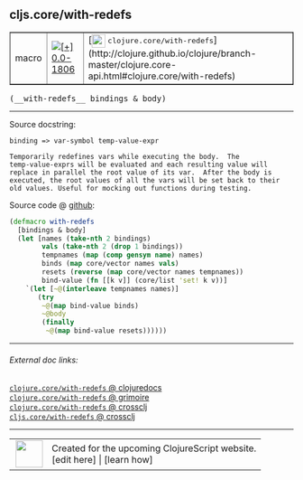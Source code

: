 ## cljs.core/with-redefs



 <table border="1">
<tr>
<td>macro</td>
<td><a href="https://github.com/cljsinfo/cljs-api-docs/tree/0.0-1806"><img valign="middle" alt="[+] 0.0-1806" title="Added in 0.0-1806" src="https://img.shields.io/badge/+-0.0--1806-lightgrey.svg"></a> </td>
<td>
[<img height="24px" valign="middle" src="http://i.imgur.com/1GjPKvB.png"> <samp>clojure.core/with-redefs</samp>](http://clojure.github.io/clojure/branch-master/clojure.core-api.html#clojure.core/with-redefs)
</td>
</tr>
</table>


 <samp>
(__with-redefs__ bindings & body)<br>
</samp>

---





Source docstring:

```
binding => var-symbol temp-value-expr

Temporarily redefines vars while executing the body.  The
temp-value-exprs will be evaluated and each resulting value will
replace in parallel the root value of its var.  After the body is
executed, the root values of all the vars will be set back to their
old values. Useful for mocking out functions during testing.
```


Source code @ [github](https://github.com/clojure/clojurescript/blob/r2067/src/clj/cljs/core.clj#L1019-L1039):

```clj
(defmacro with-redefs
  [bindings & body]
  (let [names (take-nth 2 bindings)
        vals (take-nth 2 (drop 1 bindings))
        tempnames (map (comp gensym name) names)
        binds (map core/vector names vals)
        resets (reverse (map core/vector names tempnames))
        bind-value (fn [[k v]] (core/list 'set! k v))]
    `(let [~@(interleave tempnames names)]
       (try
        ~@(map bind-value binds)
        ~@body
        (finally
         ~@(map bind-value resets))))))
```

<!--
Repo - tag - source tree - lines:

 <pre>
clojurescript @ r2067
└── src
    └── clj
        └── cljs
            └── <ins>[core.clj:1019-1039](https://github.com/clojure/clojurescript/blob/r2067/src/clj/cljs/core.clj#L1019-L1039)</ins>
</pre>

-->

---



###### External doc links:

[`clojure.core/with-redefs` @ clojuredocs](http://clojuredocs.org/clojure.core/with-redefs)<br>
[`clojure.core/with-redefs` @ grimoire](http://conj.io/store/v1/org.clojure/clojure/1.7.0-beta3/clj/clojure.core/with-redefs/)<br>
[`clojure.core/with-redefs` @ crossclj](http://crossclj.info/fun/clojure.core/with-redefs.html)<br>
[`cljs.core/with-redefs` @ crossclj](http://crossclj.info/fun/cljs.core/with-redefs.html)<br>

---

 <table>
<tr><td>
<img valign="middle" align="right" width="48px" src="http://i.imgur.com/Hi20huC.png">
</td><td>
Created for the upcoming ClojureScript website.<br>
[edit here] | [learn how]
</td></tr></table>

[edit here]:https://github.com/cljsinfo/cljs-api-docs/blob/master/cljsdoc/cljs.core_with-redefs.cljsdoc
[learn how]:https://github.com/cljsinfo/cljs-api-docs/wiki/cljsdoc-files

<!--

This information was too distracting to show to readers, but I'll leave it
commented here since it is helpful to:

- pretty-print the data used to generate this document
- and show how to retrieve that data



The API data for this symbol:

```clj
{:ns "cljs.core",
 :name "with-redefs",
 :signature ["[bindings & body]"],
 :history [["+" "0.0-1806"]],
 :type "macro",
 :full-name-encode "cljs.core_with-redefs",
 :source {:code "(defmacro with-redefs\n  [bindings & body]\n  (let [names (take-nth 2 bindings)\n        vals (take-nth 2 (drop 1 bindings))\n        tempnames (map (comp gensym name) names)\n        binds (map core/vector names vals)\n        resets (reverse (map core/vector names tempnames))\n        bind-value (fn [[k v]] (core/list 'set! k v))]\n    `(let [~@(interleave tempnames names)]\n       (try\n        ~@(map bind-value binds)\n        ~@body\n        (finally\n         ~@(map bind-value resets))))))",
          :title "Source code",
          :repo "clojurescript",
          :tag "r2067",
          :filename "src/clj/cljs/core.clj",
          :lines [1019 1039]},
 :full-name "cljs.core/with-redefs",
 :clj-symbol "clojure.core/with-redefs",
 :docstring "binding => var-symbol temp-value-expr\n\nTemporarily redefines vars while executing the body.  The\ntemp-value-exprs will be evaluated and each resulting value will\nreplace in parallel the root value of its var.  After the body is\nexecuted, the root values of all the vars will be set back to their\nold values. Useful for mocking out functions during testing."}

```

Retrieve the API data for this symbol:

```clj
;; from Clojure REPL
(require '[clojure.edn :as edn])
(-> (slurp "https://raw.githubusercontent.com/cljsinfo/cljs-api-docs/catalog/cljs-api.edn")
    (edn/read-string)
    (get-in [:symbols "cljs.core/with-redefs"]))
```

-->
